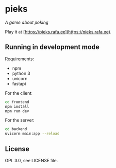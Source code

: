 # pieks

_A game about poking_

Play it at [https://pieks.rafa.ee](https://pieks.rafa.ee).

## Running in development mode

Requirements:

- npm
- python 3
- uvicorn
- fastapi

For the client:

```sh
cd frontend
npm install
npm run dev
```

For the server:

```sh
cd backend
uvicorn main:app --reload
```

## License

GPL 3.0, see LICENSE file.
